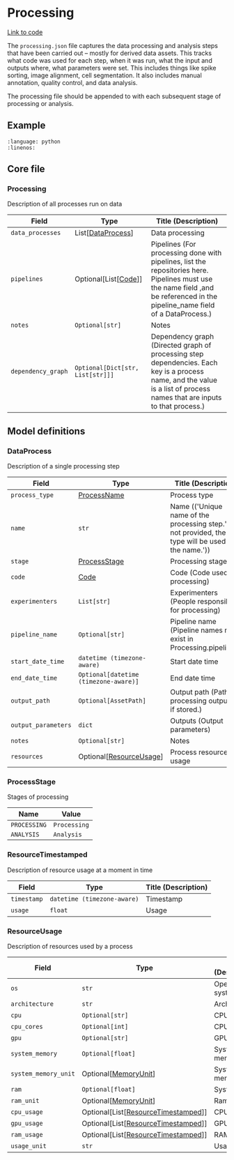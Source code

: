 # Processing

[Link to code](https://github.com/AllenNeuralDynamics/aind-data-schema/blob/dev/src/aind_data_schema/core/processing.py)

The `processing.json` file captures the data processing and analysis steps that have been carried out – mostly for derived data assets. This tracks what code was used for each step, when it was run, what the input and outputs where, what parameters were set. This includes things like spike sorting, image alignment, cell segmentation. It also includes manual annotation, quality control, and data analysis.

The processing file should be appended to with each subsequent stage of processing or analysis.

## Example

```{literalinclude} ../../examples/processing.py
:language: python
:linenos:
```

## Core file

### Processing

Description of all processes run on data

| Field | Type | Title (Description) |
|-------|------|-------------|
| `data_processes` | List[[DataProcess](processing.md#dataprocess)] | Data processing  |
| `pipelines` | Optional[List[[Code](components/identifiers.md#code)]] | Pipelines (For processing done with pipelines, list the repositories here. Pipelines must use the name field ,and be referenced in the pipeline_name field of a DataProcess.) |
| `notes` | `Optional[str]` | Notes  |
| `dependency_graph` | `Optional[Dict[str, List[str]]]` | Dependency graph (Directed graph of processing step dependencies. Each key is a process name, and the value is a list of process names that are inputs to that process.) |


## Model definitions

### DataProcess

Description of a single processing step

| Field | Type | Title (Description) |
|-------|------|-------------|
| `process_type` | [ProcessName](aind_data_schema_models/process_names.md#processname) | Process type  |
| `name` | `str` | Name (('Unique name of the processing step.', ' If not provided, the type will be used as the name.')) |
| `stage` | [ProcessStage](processing.md#processstage) | Processing stage  |
| `code` | [Code](components/identifiers.md#code) | Code (Code used for processing) |
| `experimenters` | `List[str]` | Experimenters (People responsible for processing) |
| `pipeline_name` | `Optional[str]` | Pipeline name (Pipeline names must exist in Processing.pipelines) |
| `start_date_time` | `datetime (timezone-aware)` | Start date time  |
| `end_date_time` | `Optional[datetime (timezone-aware)]` | End date time  |
| `output_path` | `Optional[AssetPath]` | Output path (Path to processing outputs, if stored.) |
| `output_parameters` | `dict` | Outputs (Output parameters) |
| `notes` | `Optional[str]` | Notes  |
| `resources` | Optional[[ResourceUsage](processing.md#resourceusage)] | Process resource usage  |


### ProcessStage

Stages of processing

| Name | Value |
|------|-------|
| `PROCESSING` | `Processing` |
| `ANALYSIS` | `Analysis` |


### ResourceTimestamped

Description of resource usage at a moment in time

| Field | Type | Title (Description) |
|-------|------|-------------|
| `timestamp` | `datetime (timezone-aware)` | Timestamp  |
| `usage` | `float` | Usage  |


### ResourceUsage

Description of resources used by a process

| Field | Type | Title (Description) |
|-------|------|-------------|
| `os` | `str` | Operating system  |
| `architecture` | `str` | Architecture  |
| `cpu` | `Optional[str]` | CPU name  |
| `cpu_cores` | `Optional[int]` | CPU cores  |
| `gpu` | `Optional[str]` | GPU name  |
| `system_memory` | `Optional[float]` | System memory  |
| `system_memory_unit` | Optional[[MemoryUnit](aind_data_schema_models/units.md#memoryunit)] | System memory unit  |
| `ram` | `Optional[float]` | System RAM  |
| `ram_unit` | Optional[[MemoryUnit](aind_data_schema_models/units.md#memoryunit)] | Ram unit  |
| `cpu_usage` | Optional[List[[ResourceTimestamped](processing.md#resourcetimestamped)]] | CPU usage  |
| `gpu_usage` | Optional[List[[ResourceTimestamped](processing.md#resourcetimestamped)]] | GPU usage  |
| `ram_usage` | Optional[List[[ResourceTimestamped](processing.md#resourcetimestamped)]] | RAM usage  |
| `usage_unit` | `str` | Usage unit  |
